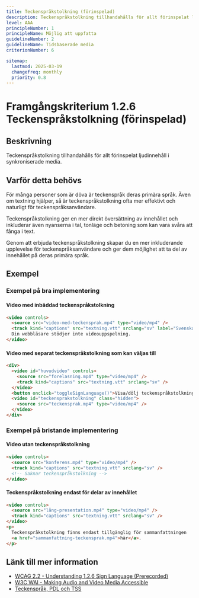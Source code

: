 ```yaml
---
title: Teckenspråkstolkning (förinspelad)
description: Teckenspråkstolkning tillhandahålls för allt förinspelat ljudinnehåll i synkroniserade media.
level: AAA
principleNumber: 1
principleName: Möjlig att uppfatta
guidelineNumber: 2
guidelineName: Tidsbaserade media
criterionNumber: 6

sitemap:
  lastmod: 2025-03-19
  changefreq: monthly
  priority: 0.8
---
```


# Framgångskriterium 1.2.6 Teckenspråkstolkning (förinspelad)

## Beskrivning

Teckenspråkstolkning tillhandahålls för allt förinspelat ljudinnehåll i synkroniserade media.

## Varför detta behövs

För många personer som är döva är teckenspråk deras primära språk. Även om textning hjälper, så är teckenspråkstolkning ofta mer effektivt och naturligt för teckenspråksanvändare.

Teckenspråkstolkning ger en mer direkt översättning av innehållet och inkluderar även nyanserna i tal, tonläge och betoning som kan vara svåra att fånga i text.

Genom att erbjuda teckenspråkstolkning skapar du en mer inkluderande upplevelse för teckenspråksanvändare och ger dem möjlighet att ta del av innehållet på deras primära språk.

## Exempel

### Exempel på bra implementering

#### Video med inbäddad teckenspråkstolkning

```html
<video controls>
  <source src="video-med-teckensprak.mp4" type="video/mp4" />
  <track kind="captions" src="textning.vtt" srclang="sv" label="Svenska" />
  Din webbläsare stödjer inte videouppspelning.
</video>
```

#### Video med separat teckenspråkstolkning som kan väljas till

```html
<div>
  <video id="huvudvideo" controls>
    <source src="forelasning.mp4" type="video/mp4" />
    <track kind="captions" src="textning.vtt" srclang="sv" />
  </video>
  <button onclick="toggleSignLanguage()">Visa/dölj teckenspråkstolkning</button>
  <video id="teckensprakstolkning" class="hidden">
    <source src="teckensprak.mp4" type="video/mp4" />
  </video>
</div>
```

### Exempel på bristande implementering

#### Video utan teckenspråkstolkning

```html
<video controls>
  <source src="konferens.mp4" type="video/mp4" />
  <track kind="captions" src="textning.vtt" srclang="sv" />
  <!-- Saknar teckenspråkstolkning -->
</video>
```

#### Teckenspråkstolkning endast för delar av innehållet

```html
<video controls>
  <source src="lång-presentation.mp4" type="video/mp4" />
  <track kind="captions" src="textning.vtt" srclang="sv" />
</video>
<p>
  Teckenspråkstolkning finns endast tillgänglig för sammanfattningen
  <a href="sammanfattning-teckensprak.mp4">här</a>.
</p>
```

## Länk till mer information

- [WCAG 2.2 - Understanding 1.2.6 Sign Language (Prerecorded)](https://www.w3.org/WAI/WCAG22/Understanding/sign-language-prerecorded.html)
- [W3C WAI - Making Audio and Video Media Accessible](https://www.w3.org/WAI/media/av/)
- [Teckenspråk, PDL och TSS](https://www.spsm.se/stod/specialpedagogiskt-stod/sprak-och-kommunikation/teckensprak/)
